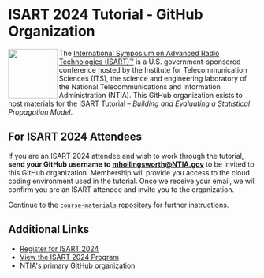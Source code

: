 # ISART 2024 Tutorial - GitHub Organization

<img src="https://its.ntia.gov/media/eslp3cy2/2018isartlogo_only470.png" height=100 align="left">

The [International Symposium on Advanced Radio Technologies (ISART)™](https://its.ntia.gov/isart/isart-home) is a U.S. government-sponsored conference hosted by the Institute for Telecommunication Sciences (ITS), the science and engineering laboratory of the National Telecommunications and Information Administration (NTIA). This GitHub organization exists to host materials for the ISART Tutorial – _Building and Evaluating a Statistical Propagation Model_.

## For ISART 2024 Attendees

If you are an ISART 2024 attendee and wish to work through the tutorial, **send your GitHub username to <mhollingsworth@NTIA.gov>** to be invited to this GitHub organization. Membership will provide you access to the cloud coding environment used in the tutorial. Once we receive your email, we will confirm you are an ISART attendee and invite you to the organization. 

Continue to the [`course-materials` repository](https://github.com/ISART-2024-tutorial/course-materials) for further instructions.

## Additional Links

- [Register for ISART 2024](https://www.fbcinc.com/e/isart/attendeereg.aspx)
- [View the ISART 2024 Program](https://its.ntia.gov/isart/isart-2024-panels/)
- [NTIA's primary GitHub organization](https://github.com/NTIA)
